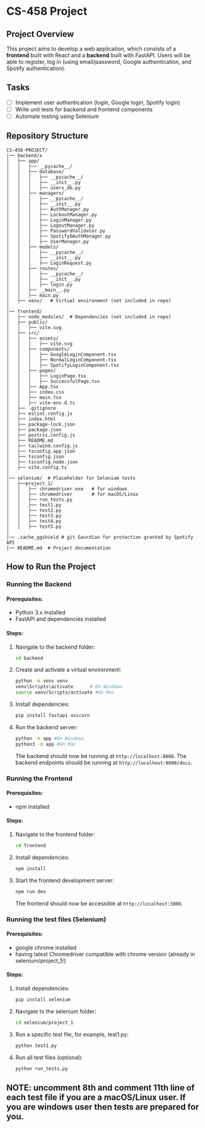 # CS-458 Project

## Project Overview
This project aims to develop a web application, which consists of a **frontend** built with React and a **backend** built with FastAPI. Users will be able to register, log in (using email/password, Google authentication, and Spotify authentication).

## Tasks
- [ ] Implement user authentication (login, Google login, Spotify login)
- [ ] Write unit tests for backend and frontend components
- [ ] Automate testing using Selenium

## Repository Structure
```
CS-458-PROJECT/
│── backend/x
│   ├── app/
│   │   ├── __pycache__/
│   │   ├── database/
│   │   │   ├── __pycache__/
│   │   │   ├── __init__.py
│   │   │   ├── users_db.py
│   │   ├── managers/
│   │   │   ├── __pycache__/
│   │   │   ├── __init__.py
│   │   │   ├── AuthManager.py
│   │   │   ├── LockoutManager.py
│   │   │   ├── LoginManager.py
│   │   │   ├── LogoutManager.py
│   │   │   ├── PasswordValidator.py
│   │   │   ├── SpotifyOAuthManager.py
│   │   │   ├── UserManager.py
│   │   ├── models/
│   │   │   ├── __pycache__/
│   │   │   ├── __init__.py
│   │   │   ├── LoginRequest.py
│   │   ├── routes/
│   │   │   ├── __pycache__/
│   │   │   ├── __init__.py
│   │   │   ├── login.py
│   │   ├── __main__.py
│   │   ├── main.py
│   ├── venv/   # Virtual environment (not included in repo)
│
│── frontend/
│   ├── node_modules/  # Dependencies (not included in repo)
│   ├── public/
│   │   ├── vite.svg
│   ├── src/
│   │   ├── assets/
│   │   │   ├── vite.svg
│   │   ├── components/
│   │   │   ├── GoogleLoginComponent.tsx
│   │   │   ├── NormalLoginComponent.tsx
│   │   │   ├── SpotifyLoginComponent.tsx
│   │   ├── pages/
│   │   │   ├── LoginPage.tsx
│   │   │   ├── SuccessfulPage.tsx
│   │   ├── App.tsx
│   │   ├── index.css
│   │   ├── main.tsx
│   │   ├── vite-env.d.ts
│   ├── .gitignore
│   ├── eslint.config.js
│   ├── index.html
│   ├── package-lock.json
│   ├── package.json
│   ├── postcss.config.js
│   ├── README.md
│   ├── tailwind.config.js
│   ├── tsconfig.app.json
│   ├── tsconfig.json
│   ├── tsconfig.node.json
│   ├── vite.config.ts
│
│── selenium/  # Placeholder for Selenium tests
│   ├──project_1/
│   │   ├── chromedriver.exe   # for windows
│   │   ├── chromedriver       # for macOS/Linux
│   │   ├── run_tests.py
│   │   ├── test1.py
│   │   ├── test2.py
│   │   ├── test3.py
│   │   ├── test4.py
│   │   ├── test5.py
│
│── .cache_ggshield # git Gaurdian for protection granted by Spotify API
│── README.md  # Project documentation
```

## How to Run the Project

### Running the Backend
#### Prerequisites:
- Python 3.x installed
- FastAPI and dependencies installed

#### Steps:
1. Navigate to the backend folder:
   ```sh
   cd backend
   ```
2. Create and activate a virtual environment:
   ```sh
   python -m venv venv
   venv\Scripts\activate      # On Windows 
   source venv/Scripts/activate #On Mac
   ```
3. Install dependencies:
   ```sh
   pip install fastapi uvicorn
   ```
4. Run the backend server:
   ```sh
   python -m app #On Windows
   python3 -m app #On Mac
   ```
   The backend should now be running at `http://localhost:8000`.
   The backend endpoints should be running at `http://localhost:8000/docs`.

### Running the Frontend
#### Prerequisites:
- npm installed

#### Steps:
1. Navigate to the frontend folder:
   ```sh
   cd frontend
   ```
2. Install dependencies:
   ```sh
   npm install
   ```
3. Start the frontend development server:
   ```sh
   npm run dev
   ```
   The frontend should now be accessible at `http://localhost:3000`.

### Running the test files (Selenium)
#### Prerequisites:
- google chrome installed
- having latest Chromedriver compatible with chrome version (already in selenium/project_1/)

#### Steps:
1. Install dependencies:  
   ```sh
   pip install selenium
   ```
2. Navigate to the selenium folder:
   ```sh
   cd selenium/project_1
   ```
3. Run a specific test file, for example, test1.py:
   ```sh
   python test1.py
   ```
4. Run all test files (optional):
   ```sh
   python run_tests.py
   ```
NOTE: uncomment 8th and comment 11th line of each test file if you are a macOS/Linux user. If you are windows user then tests are prepared for you.
---


